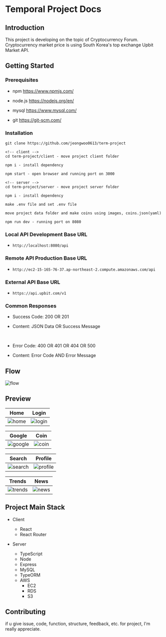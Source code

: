 # Temporal Project Docs

## Introduction

This project is developing on the topic of Cryptocurrency Forum. Cryptocurrency market price is using South Korea's top exchange Upbit Market API.

## Getting Started

### Prerequisites

- npm https://www.npmjs.com/

- node.js https://nodejs.org/en/

- mysql https://www.mysql.com/

- git https://git-scm.com/

### Installation

```
git clone https://github.com/jeongwoo0613/term-project

<!-- client -->
cd term-project/client - move project client folder

npm i - install dependency

npm start - open browser and running port on 3000

<!-- server -->
cd term-project/server - move project server folder

npm i - install dependency

make .env file and set .env file

move project data folder and make coins using images, coins.json(yaml)

npm run dev - running port on 8080
```

### Local API Development Base URL

- `http://localhost:8080/api`

### Remote API Production Base URL

- `http://ec2-15-165-76-37.ap-northeast-2.compute.amazonaws.com/api`

### External API Base URL

- `https://api.upbit.com/v1`

### Common Responses

- Success Code: 200 OR 201

- Content: JSON Data OR Success Message

<br>

- Error Code: 400 OR 401 OR 404 OR 500

- Content: Error Code AND Error Message

## Flow

![flow](https://user-images.githubusercontent.com/46841257/132828091-4e2531d5-d733-4f1b-b386-c7eda964a785.png)

## Preview
Home             |  Login
:-------------------------:|:-------------------------:
![home](https://user-images.githubusercontent.com/46841257/135561164-486176d0-efc8-4dc7-acce-c3c7e151f60a.png)  |  ![login](https://user-images.githubusercontent.com/46841257/135561175-1e88ea7b-f700-412c-806f-48d39d8fa03b.png)

Google             |  Coin
:-------------------------:|:-------------------------:
![google](https://user-images.githubusercontent.com/46841257/135561184-f169b332-6d85-48f3-b5d7-83a8f4a193ed.png)  |  ![coin](https://user-images.githubusercontent.com/46841257/135561210-8bf715f1-7c36-4742-8440-5c0ac049adf0.png)

Search             |  Profile
:-------------------------:|:-------------------------:
![search](https://user-images.githubusercontent.com/46841257/135562493-da7baebd-bd30-42d9-ac67-f4202d2e6d87.png)  |  ![profile](https://user-images.githubusercontent.com/46841257/135562951-863e4df6-6707-45e9-9bd5-d7f7bdf90a33.png)  

Trends             |  News
:-------------------------:|:-------------------------:
![trends](https://user-images.githubusercontent.com/46841257/135562509-db93afb4-403c-4a49-afb9-ad2e42e44883.png)  |  ![news](https://user-images.githubusercontent.com/46841257/135562519-6fd25072-0498-41f8-acf9-8396efe43cdf.png)

## Project Main Stack

- Client

  - React
  - React Router

- Server
  - TypeScript
  - Node
  - Express
  - MySQL
  - TypeORM
  - AWS
    - EC2
    - RDS
    - S3

## Contributing

if u give issue, code, function, structure, feedback, etc. for project, I'm really appreciate.

